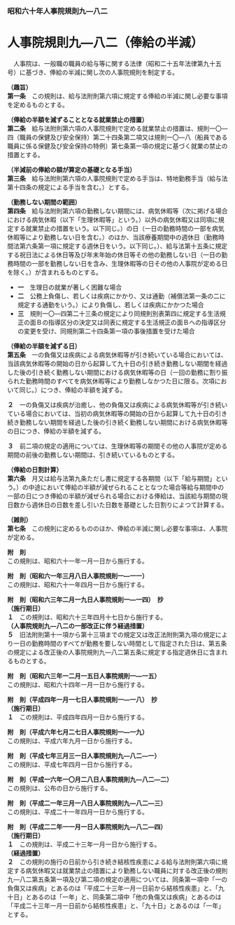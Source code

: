 ### 昭和六十年人事院規則九―八二  
# 人事院規則九―八二（俸給の半減）  
　人事院は、一般職の職員の給与等に関する法律（昭和二十五年法律第九十五号）に基づき、俸給の半減に関し次の人事院規則を制定する。  
  
**（趣旨）**  
**第一条**　この規則は、給与法附則第六項に規定する俸給の半減に関し必要な事項を定めるものとする。  
  
**（俸給の半額を減ずることとなる就業禁止の措置）**  
**第二条**　給与法附則第六項の人事院規則で定める就業禁止の措置は、規則一〇―四（職員の保健及び安全保持）第二十四条第二項又は規則一〇―八（船員である職員に係る保健及び安全保持の特例）第七条第一項の規定に基づく就業の禁止の措置とする。  
  
**（半減前の俸給の額が算定の基礎となる手当）**  
**第三条**　給与法附則第六項の人事院規則で定める手当は、特地勤務手当（給与法第十四条の規定による手当を含む。）とする。  
  
**（勤務しない期間の範囲）**  
**第四条**　給与法附則第六項の勤務しない期間には、病気休暇等（次に掲げる場合における病気休暇（以下「生理休暇等」という。）以外の病気休暇又は同項に規定する就業禁止の措置をいう。以下同じ。）の日（一日の勤務時間の一部を病気休暇等により勤務しない日を含む。）のほか、当該療養期間中の週休日（勤務時間法第六条第一項に規定する週休日をいう。以下同じ。）、給与法第十五条に規定する祝日法による休日等及び年末年始の休日等その他の勤務しない日（一日の勤務時間の一部を勤務しない日を含み、生理休暇等の日その他の人事院が定める日を除く。）が含まれるものとする。  
* **一**　生理日の就業が著しく困難な場合  
* **二**　公務上負傷し、若しくは疾病にかかり、又は通勤（補償法第一条の二に規定する通勤をいう。）により負傷し、若しくは疾病にかかつた場合  
* **三**　規則一〇―四第二十三条の規定により同規則別表第四に規定する生活規正の面Ｂの指導区分の決定又は同表に規定する生活規正の面Ｂへの指導区分の変更を受け、同規則第二十四条第一項の事後措置を受けた場合  
  
**（俸給の半額を減ずる日）**  
**第五条**　一の負傷又は疾病による病気休暇等が引き続いている場合においては、当該病気休暇等の開始の日から起算して九十日の引き続き勤務しない期間を経過した後の引き続く勤務しない期間における病気休暇等の日（一回の勤務に割り振られた勤務時間のすべてを病気休暇等により勤務しなかつた日に限る。次項において同じ。）につき、俸給の半額を減ずる。  
  
**２**　一の負傷又は疾病が治癒し、他の負傷又は疾病による病気休暇等が引き続いている場合においては、当初の病気休暇等の開始の日から起算して九十日の引き続き勤務しない期間を経過した後の引き続く勤務しない期間における病気休暇等の日につき、俸給の半額を減ずる。  
  
**３**　前二項の規定の適用については、生理休暇等の期間その他の人事院が定める期間の前後の勤務しない期間は、引き続いているものとする。  
  
**（俸給の日割計算）**  
**第六条**　月又は給与法第九条ただし書に規定する各期間（以下「給与期間」という。）の中途において俸給の半額が減ぜられることとなつた場合等給与期間中の一部の日につき俸給の半額が減ぜられる場合における俸給は、当該給与期間の現日数から週休日の日数を差し引いた日数を基礎とした日割りによつて計算する。  
  
**（雑則）**  
**第七条**　この規則に定めるもののほか、俸給の半減に関し必要な事項は、人事院が定める。  
  
**附　則**  
この規則は、昭和六十一年一月一日から施行する。  
  
**附　則（昭和六一年三月八日人事院規則一―一一）**  
この規則は、昭和六十一年四月一日から施行する。  
  
**附　則（昭和六三年二月一九日人事院規則一―一四）　抄**  
**（施行期日）**  
**１**　この規則は、昭和六十三年四月十七日から施行する。  
**（人事院規則九―八二の一部改正に伴う経過措置）**  
**５**　旧法附則第十一項から第十三項までの規定又は改正法附則第九項の規定により一日の勤務時間のすべてが勤務を要しない時間として指定された日は、第五条の規定による改正後の人事院規則九―八二第五条に規定する指定週休日に含まれるものとする。  
  
**附　則（昭和六三年一二月一五日人事院規則一―一五）**  
この規則は、昭和六十四年一月一日から施行する。  
  
**附　則（平成四年一月一七日人事院規則一―一八）　抄**  
**（施行期日）**  
**１**　この規則は、平成四年四月一日から施行する。  
  
**附　則（平成六年七月二七日人事院規則一―一九）**  
この規則は、平成六年九月一日から施行する。  
  
**附　則（平成七年三月三一日人事院規則九―八二―一）**  
この規則は、平成七年四月一日から施行する。  
  
**附　則（平成一六年一〇月二八日人事院規則九―八二―二）**  
この規則は、公布の日から施行する。  
  
**附　則（平成二一年三月一八日人事院規則九―八二―三）**  
この規則は、平成二十一年四月一日から施行する。  
  
**附　則（平成二二年一一月一日人事院規則九―八二―四）**  
**（施行期日）**  
**１**　この規則は、平成二十三年一月一日から施行する。  
**（経過措置）**  
**２**　この規則の施行の日前から引き続き結核性疾患による給与法附則第六項に規定する病気休暇又は就業禁止の措置により勤務しない職員に対する改正後の規則九―八二第五条第一項及び第二項の規定の適用については、同条第一項中「一の負傷又は疾病」とあるのは「平成二十三年一月一日前から結核性疾患」と、「九十日」とあるのは「一年」と、同条第二項中「他の負傷又は疾病」とあるのは「平成二十三年一月一日前から結核性疾患」と、「九十日」とあるのは「一年」とする。  
  
